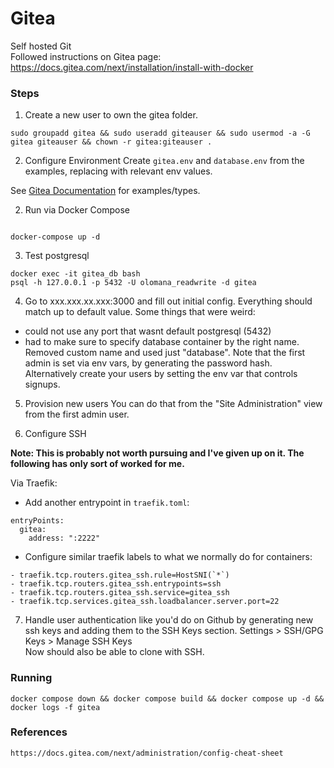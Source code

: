 # Gitea
Self hosted Git  
Followed instructions on Gitea page: https://docs.gitea.com/next/installation/install-with-docker

### Steps
1. Create a new user to own the gitea folder.
```
sudo groupadd gitea && sudo useradd giteauser && sudo usermod -a -G gitea giteauser && chown -r gitea:giteauser .
```
2. Configure Environment
Create `gitea.env` and `database.env` from the examples, replacing with relevant env values.

See [Gitea Documentation](https://docs.gitea.com/administration/config-cheat-sheet) for examples/types.

2. Run via Docker Compose
```

docker-compose up -d
```
3. Test postgresql
```
docker exec -it gitea_db bash
psql -h 127.0.0.1 -p 5432 -U olomana_readwrite -d gitea
```

4. Go to xxx.xxx.xx.xxx:3000 and fill out initial config. Everything should match up to default value.
Some things that were weird:
- could not use any port that wasnt default postgresql (5432)
- had to make sure to specify database container by the right name. Removed custom name and used just "database".
Note that the first admin is set via env vars, by generating the password hash. Alternatively create your users by setting the env var that controls signups.

5. Provision new users
You can do that from the "Site Administration" view from the first admin user.

6. Configure SSH

**Note: This is probably not worth pursuing and I've given up on it. The following has only sort of worked for me.**

Via Traefik:
- Add another entrypoint in `traefik.toml`:
```
entryPoints:
  gitea:
    address: ":2222"
```
- Configure similar traefik labels to what we normally do for containers:
```
- traefik.tcp.routers.gitea_ssh.rule=HostSNI(`*`)
- traefik.tcp.routers.gitea_ssh.entrypoints=ssh
- traefik.tcp.routers.gitea_ssh.service=gitea_ssh
- traefik.tcp.services.gitea_ssh.loadbalancer.server.port=22
```
7. Handle user authentication like you'd do on Github by generating new ssh keys and adding them to the SSH Keys section.
Settings > SSH/GPG Keys > Manage SSH Keys  
Now should also be able to clone with SSH.

### Running
```
docker compose down && docker compose build && docker compose up -d && docker logs -f gitea
```

### References
`https://docs.gitea.com/next/administration/config-cheat-sheet`

